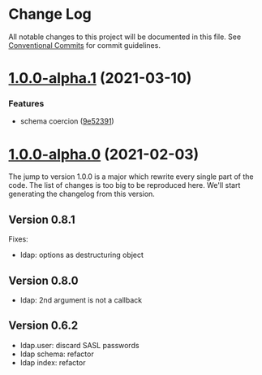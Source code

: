 # Change Log

All notable changes to this project will be documented in this file.
See [Conventional Commits](https://conventionalcommits.org) for commit guidelines.

# [1.0.0-alpha.1](https://github.com/adaltas/node-nikita/compare/@nikitajs/ldap@1.0.0-alpha.0...@nikitajs/ldap@1.0.0-alpha.1) (2021-03-10)


### Features

* schema coercion ([9e52391](https://github.com/adaltas/node-nikita/commit/9e52391852a8e45b35674faa44f17747303b2851))





# [1.0.0-alpha.0](https://github.com/adaltas/node-nikita/compare/@nikitajs/ldap@0.9.7...@nikitajs/ldap@1.0.0-alpha.0) (2021-02-03)

The jump to version 1.0.0 is a major which rewrite every single part of the code. The list of changes is too big to be reproduced here. We'll start generating the changelog from this version.

## Version 0.8.1

Fixes:
* ldap: options as destructuring object

## Version 0.8.0

* ldap: 2nd argument is not a callback

## Version 0.6.2

* ldap.user: discard SASL passwords
* ldap schema: refactor
* ldap index: refactor
